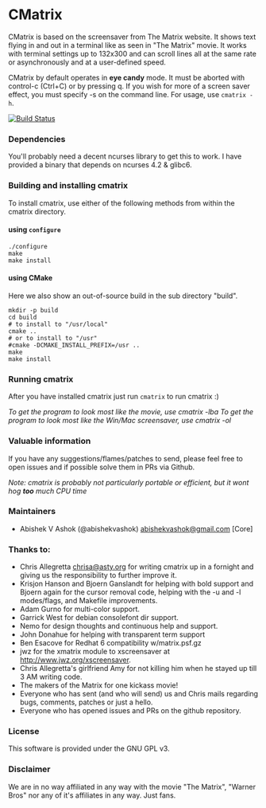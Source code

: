 # CMatrix

CMatrix is based on the screensaver from The Matrix website. It shows text
flying in and out in a terminal like as seen in "The Matrix" movie. It works
with terminal settings up to 132x300 and can scroll lines all at the same
rate or asynchronously and at a user-defined speed.

CMatrix by default operates in **eye candy** mode.  It must be aborted with
control-c (Ctrl+C) or by pressing q.  If you wish for more of a screen saver
effect, you must specify -s on the command line. For usage, use `cmatrix -h`.

[![Build Status](https://travis-ci.org/abishekvashok/cmatrix.svg?branch=master)](https://travis-ci.org/abishekvashok/cmatrix)

### Dependencies
You'll probably need a decent ncurses library to get this to work. I
have provided a binary that depends on ncurses 4.2 & glibc6.

### Building and installing cmatrix
To install cmatrix, use either of the following methods from within the cmatrix directory.

#### using `configure`
```
./configure
make
make install
```

#### using CMake
Here we also show an out-of-source build in the sub directory "build".
```
mkdir -p build
cd build
# to install to "/usr/local"
cmake ..
# or to install to "/usr"
#cmake -DCMAKE_INSTALL_PREFIX=/usr ..
make
make install
```

### Running cmatrix
After you have installed cmatrix just run `cmatrix` to run cmatrix :)

_To get the program to look most like the movie, use cmatrix -lba_
_To get the program to look most like the Win/Mac screensaver, use cmatrix -ol_

### Valuable information
If you have any suggestions/flames/patches to send, please feel free to
open issues and if possible solve them in PRs via Github.

_Note: cmatrix is probably not particularly portable or efficient, but it wont hog
**too** much CPU time_

### Maintainers
- Abishek V Ashok (@abishekvashok) <abishekvashok@gmail.com> [Core]

### Thanks to:
- Chris Allegretta <chrisa@asty.org> for writing cmatrix up in a fornight and giving us
  the responsibility to further improve it.
- Krisjon Hanson and Bjoern Ganslandt for helping with bold support and 
  Bjoern again for the cursor removal code, helping with the -u and -l
  modes/flags, and Makefile improvements.
- Adam Gurno for multi-color support.
- Garrick West for debian consolefont dir support.
- Nemo for design thoughts and continuous help and support.
- John Donahue for helping with transparent term support
- Ben Esacove for Redhat 6 compatibility w/matrix.psf.gz
- jwz for the xmatrix module to xscreensaver at http://www.jwz.org/xscreensaver.
- Chris Allegretta's girlfriend Amy for not killing him when he stayed up till 3 AM
  writing code.
- The makers of the Matrix for one kickass movie!
- Everyone who has sent (and who will send) us and Chris mails regarding
  bugs, comments, patches or just a hello.
- Everyone who has opened issues and PRs on the github repository.

### License
This software is provided under the GNU GPL v3.

### Disclaimer
We are in no way affiliated in any way with the movie "The Matrix", "Warner Bros" nor
any of it's affiliates in any way. Just fans.

